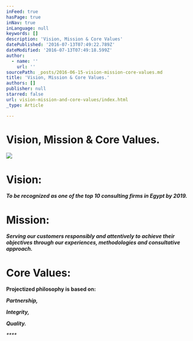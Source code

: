 ```yaml
---
inFeed: true
hasPage: true
inNav: true
inLanguage: null
keywords: []
description: 'Vision, Mission & Core Values'
datePublished: '2016-07-13T07:49:22.789Z'
dateModified: '2016-07-13T07:49:18.599Z'
author:
  - name: ''
    url: ''
sourcePath: _posts/2016-06-15-vision-mission-core-values.md
title: 'Vision, Mission & Core Values.'
authors: []
publisher: null
starred: false
url: vision-mission-and-core-values/index.html
_type: Article

---
```

# Vision, Mission & Core Values.
![](https://the-grid-user-content.s3-us-west-2.amazonaws.com/ac0d2a6f-1b1d-48f9-9d49-76c32871d7f4.jpg)

# Vision:

_**To be recognized as one of the top 10 consulting firms in Egypt by 2019\.**_

# Mission:

_**Serving our customers responsibly and attentively to achieve their objectives through our experiences, methodologies and consultative approach.**_

# Core Values:

**Projectized philosophy is based on:**

_**Partnership,**_

_**Integrity,**_

_**Quality.**_

_****_